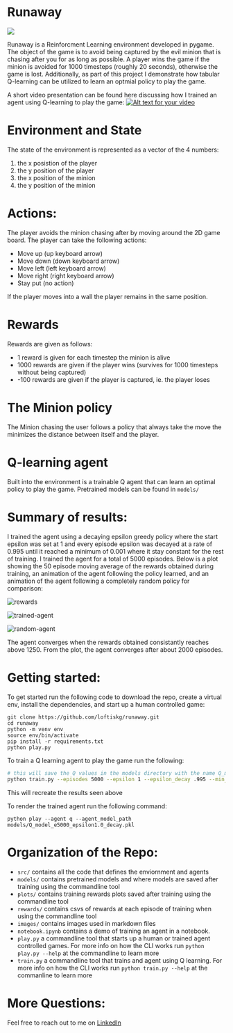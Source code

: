 # Runaway

![](./images/runaway_human.gif)

Runaway is a Reinforcment Learning environment developed in pygame.  The object of the game is to avoid being captured by the evil minion that is chasing after you for as long as possible.  A player wins the game if the minion is avoided for 1000 timesteps (roughly 20 seconds), otherwise the game is lost.  Additionally, as part of this project I demonstrate how tabular Q-learning can be utilized to learn an optmial policy to play the game.

A short video presentation can be found here discussing how I trained an agent using Q-learning to play the game:
[![Alt text for your video](images/runaway_project_video_thumbnail.png)](https://youtu.be/1mwcbWFazXE)

# Environment and State
The state of the environment is represented as a vector of the 4 numbers:
1. the x posistion of the player
2. the y position of the player
3. the x position of the minion
4. the y position of the minion


# Actions:
The player avoids the minion chasing after by moving around the 2D game board.  The player can take the following actions:
- Move up (up keyboard arrow)
- Move down (down keyboard arrow)
- Move left (left keyboard arrow)
- Move right (right keyboard arrow)
- Stay put (no action)

If the player moves into a wall the player remains in the same position.

# Rewards
Rewards are given as follows:
- 1 reward is given for each timestep the minion is alive
- 1000 rewards are given if the player wins (survives for 1000 timesteps without being captured)
- -100 rewards are given if the player is captured, ie. the player loses

# The Minion policy
The Minion chasing the user follows a policy that always take the move the minimizes the distance between itself and the player.

# Q-learning agent
Built into the environment is a trainable Q agent that can learn an optimal policy to play the game.  Pretrained models can be found in `models/`

# Summary of results:
I trained the agent using a decaying epsilon greedy policy where the start epsilon was set at 1 and every episode epsilon was decayed at a rate of 0.995 until it reached a minimum of 0.001 where it stay constant for the rest of training.  I trained the agent for a total of 5000 episodes.  Below is a plot showing the 50 episode moving average of the rewards obtained during training, an animation of the agent following the policy learned, and an animation of the agent following a completely random policy for comparison:

![rewards](plots/Q_model_e5000_epsilon1.0_decay.png)

![trained-agent](images/q-agent.gif)

![random-agent](images/runaway_random_agent.gif)

The agent converges when the rewards obtained consistantly reaches above 1250.  From the plot, the agent converges after about 2000 episodes.

# Getting started:

To get started run the following code to download the repo, create a virtual env, install the dependencies, and start up a human controlled game:
```
git clone https://github.com/loftiskg/runaway.git
cd runaway
python -m venv env
source env/bin/activate
pip install -r requirements.txt
python play.py
```

To train a Q learning agent to play the game run the following:

```bash
# this will save the Q values in the models directory with the name Q_model_e10000_epsilon0.001_1.pkl
python train.py --episodes 5000 --epsilon 1 --epsilon_decay .995 --min_epsilon .001 --save_model --save_plot --save_rewards --suffix "decay"  --print_every 100 
```
This will recreate the results seen above

To render the trained agent run the following command:
```
python play --agent q --agent_model_path  models/Q_model_e5000_epsilon1.0_decay.pkl
```

# Organization of the Repo:

- `src/` contains all the code that defines the enviornment and agents
- `models/` contains pretrained models and where models are saved after training using the commandline tool
- `plots/` contains training rewards plots saved after training using the commandline tool
- `rewards/` contains csvs of rewards at each episode of training when using the commandline tool
- `images/` contains images used in markdown files
- `notebook.ipynb` contains a demo of training an agent in a notebook.
- `play.py` a commandline tool that starts up a human or trained agent controlled games.  For more info on how the CLI works run `python play.py --help` at the commandline to learn more
- `train.py` a commandline tool that trains and agent using Q learning.  For more info on how the CLI works run `python train.py --help` at the commanline to learn more


# More Questions:

Feel free to reach out to me on [LinkedIn](https://www.linkedin.com/in/kevin-loftis/)